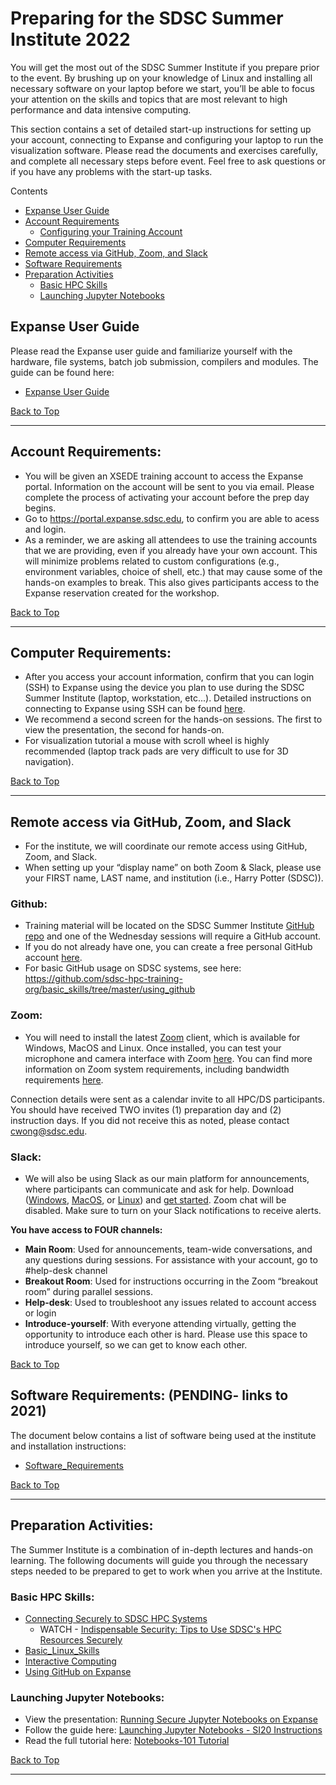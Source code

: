 # Preparing for the SDSC Summer Institute 2022

You will get the most out of the SDSC Summer Institute if you prepare prior to the event. By brushing up on your knowledge of Linux and installing all necessary software on your laptop before we start, you’ll be able to focus your attention on the skills and topics that are most relevant to high performance and data intensive computing.

This section contains a set of detailed start-up instructions for setting up your account, connecting to Expanse and configuring your laptop to run the visualization software. Please read the documents and exercises carefully, and complete all necessary steps before event. Feel free to ask questions or if you have any problems with the start-up tasks.


<a name="top">Contents
* [Expanse User Guide](#expanse-guide)
* [Account Requirements](#accounts)
   * [Configuring your Training Account](https://github.com/sdsc/sdsc-summer-institute-2021/blob/main/0_Preparation/training_account_configurations.md)
* [Computer Requirements](#computer-req)
* [Remote access via GitHub, Zoom, and Slack](#remote)
* [Software Requirements](#software)
* [Preparation Activities](#prep-activities)
   * [Basic HPC Skills](#basic-skills)
   * [Launching Jupyter Notebooks](#jup-ntbks)

  
## Expanse User Guide <a name="expanse-guide"></a>
Please read the Expanse user guide and familiarize yourself with the hardware, file systems, batch job submission, compilers and modules. The guide can be found here:
* [Expanse User Guide](https://www.sdsc.edu/support/user_guides/expanse.html)

[Back to Top](#top)
<hr>

##  Account Requirements: <a name="accounts"></a>
* You will be given an XSEDE training account to access the Expanse portal. Information on the account will be sent to you via email. Please complete the process of activating your account before the prep day begins. 
* Go to https://portal.expanse.sdsc.edu, to confirm you are able to acess and login. 
* As a reminder, we are asking all attendees to use the training accounts that we are providing, even if you already have your own account. This will minimize problems related to custom configurations (e.g., environment variables, choice of shell, etc.) that may cause some of the hands-on examples to break. This also gives participants access to the Expanse reservation created for the workshop.

[Back to Top](#top)
<hr>

 ## Computer Requirements: <a name="computer-req"></a>
* After you access your account information, confirm that you can login (SSH) to Expanse using the device you plan to use during the SDSC Summer Institute (laptop, workstation, etc...).  Detailed instructions on connecting to Expanse using SSH can be found [here](https://github.com/sdsc-hpc-training-org/basic_skills/tree/master/connecting-to-hpc-systems).  
* We recommend a second screen for the hands-on sessions. The first to view the presentation, the second for hands-on.
* For visualization tutorial a mouse with scroll wheel is highly recommended (laptop track pads are very difficult to use for 3D navigation).

[Back to Top](#top)
<hr>

##  Remote access via GitHub, Zoom, and Slack <a name="remote"></a>

* For the institute, we will coordinate our remote access using GitHub, Zoom, and Slack.
* When setting up your “display name” on both Zoom & Slack, please use your FIRST name, LAST name, and institution (i.e., Harry Potter (SDSC)).

### Github: <a name="github"></a>
* Training material will be located on the SDSC Summer Institute [GitHub repo](https://github.com/sdsc/sdsc-summer-institute-2022) and one of the Wednesday sessions will require a GitHub account.
* If you do not already have one, you can create a free personal GitHub account [here](https://docs.github.com/en/github/getting-started-with-github/signing-up-for-github/signing-up-for-a-new-github-account).  
* For basic GitHub usage on SDSC systems, see here: https://github.com/sdsc-hpc-training-org/basic_skills/tree/master/using_github

### Zoom:  <a name="zoom"></a>
* You will need to install the latest [Zoom](https://zoom.us/download) client, which is available for Windows, MacOS and Linux. Once installed, you can test your microphone and camera interface with Zoom [here](https://zoom.us/test). You can find more information on Zoom system requirements, including bandwidth requirements [here](https://support.zoom.us/hc/en-us/articles/201362023-System-Requirements-for-PC-Mac-and-Linux).  

Connection details were sent as a calendar invite to all HPC/DS participants. You should have received TWO invites (1) preparation day and (2) instruction days. If you did not receive this as noted, please contact cwong@sdsc.edu.

### Slack:  <a name="slack"></a>
* We will also be using Slack as our main platform for announcements, where participants can communicate and ask for help. Download ([Windows](https://slack.com/downloads/windows), [MacOS](https://slack.com/downloads/mac), or [Linux](https://slack.com/downloads/linux)) and [get started](https://slack.com/help/articles/218080037-Getting-started-for-new-Slack-users). Zoom chat will be disabled. Make sure to turn on your Slack notifications to receive alerts. 
  
**You have access to FOUR channels:**
* **Main Room**: Used for announcements, team-wide conversations, and any questions during sessions. For assistance with your account, go to #help-desk channel 
* **Breakout Room**: Used for instructions occurring in the Zoom “breakout room” during parallel sessions. 
* **Help-desk**: Used to troubleshoot any issues related to account access or login 
* **Introduce-yourself**: With everyone attending virtually, getting the opportunity to introduce each other is hard. Please use this space to introduce yourself, so we can get to know each other.

[Back to Top](#top)

## Software Requirements: (PENDING- links to 2021) <a name="software"></a>
The document below contains a list of software being used at the institute and installation instructions:
* [Software_Requirements](https://github.com/sdsc/sdsc-summer-institute-2021/blob/main/0_Preparation/software_requirements.md)

[Back to Top](#top)
<hr>

## Preparation Activities: <a name="prep-activities"></a>
The Summer Institute is a combination of in-depth lectures and hands-on learning. The following documents will guide you through the necessary steps needed to be prepared to get to work when you arrive at the Institute.

### Basic HPC Skills: <a name="basic-skills">
* [Connecting Securely to SDSC HPC Systems](https://github.com/sdsc-hpc-training-org/hpc-security)
    * WATCH - [Indispensable Security: Tips to Use SDSC's HPC Resources Securely](https://education.sdsc.edu/training/interactive/202007_security_tips/index.php)
* [Basic_Linux_Skills](https://github.com/sdsc-hpc-training-org/basic_skills/tree/master/basic_linux_skills_expanse)
* [Interactive Computing](https://github.com/sdsc-hpc-training-org/basic_skills/tree/master/interactive_computing)
* [Using GitHub on Expanse](https://github.com/sdsc-hpc-training-org/basic_skills/tree/master/using_github)

### Launching Jupyter Notebooks: <a name="jup-ntbks">
* View the presentation: [Running Secure Jupyter Notebooks on Expanse](https://github.com/sdsc/sdsc-summer-institute-2021/blob/main/0_Preparation/MThomas-Running-Secure-Jupyter-Notebooks-on-Expanse.pdf)
* Follow the guide here: [Launching Jupyter Notebooks - SI20 Instructions](https://github.com/sdsc/sdsc-summer-institute-2021/blob/main/0_Preparation/launching_jupyter_notebooks.md)
* Read the full tutorial here: [Notebooks-101 Tutorial](https://hpc-training.sdsc.edu/notebooks-101/)


[Back to Top](#top)
<hr>
